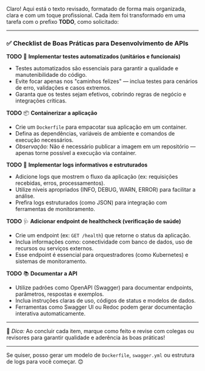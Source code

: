 Claro! Aqui está o texto revisado, formatado de forma mais organizada, clara e com um toque profissional. Cada item foi transformado em uma tarefa com o prefixo **TODO**, como solicitado:

---

### ✅ Checklist de Boas Práticas para Desenvolvimento de APIs

**TODO** 🧪 **Implementar testes automatizados (unitários e funcionais)**
- Testes automatizados são essenciais para garantir a qualidade e manutenibilidade do código.
- Evite focar apenas nos "caminhos felizes" — inclua testes para cenários de erro, validações e casos extremos.
- Garanta que os testes sejam efetivos, cobrindo regras de negócio e integrações críticas.

**TODO** 📦 **Containerizar a aplicação**
- Crie um `Dockerfile` para empacotar sua aplicação em um container.
- Defina as dependências, variáveis de ambiente e comandos de execução necessários.
- *Observação:* Não é necessário publicar a imagem em um repositório — apenas torne possível a execução via container.

**TODO** 📜 **Implementar logs informativos e estruturados**
- Adicione logs que mostrem o fluxo da aplicação (ex: requisições recebidas, erros, processamentos).
- Utilize níveis apropriados (INFO, DEBUG, WARN, ERROR) para facilitar a análise.
- Prefira logs estruturados (como JSON) para integração com ferramentas de monitoramento.

**TODO** 🩺 **Adicionar endpoint de healthcheck (verificação de saúde)**
- Crie um endpoint (ex: `GET /health`) que retorne o status da aplicação.
- Inclua informações como: conectividade com banco de dados, uso de recursos ou serviços externos.
- Esse endpoint é essencial para orquestradores (como Kubernetes) e sistemas de monitoramento.

**TODO** 📚 **Documentar a API**
- Utilize padrões como OpenAPI (Swagger) para documentar endpoints, parâmetros, respostas e exemplos.
- Inclua instruções claras de uso, códigos de status e modelos de dados.
- Ferramentas como Swagger UI ou Redoc podem gerar documentação interativa automaticamente.

---

📌 *Dica:* Ao concluir cada item, marque como feito e revise com colegas ou revisores para garantir qualidade e aderência às boas práticas!

--- 

Se quiser, posso gerar um modelo de `Dockerfile`, `swagger.yml` ou estrutura de logs para você começar. 😊